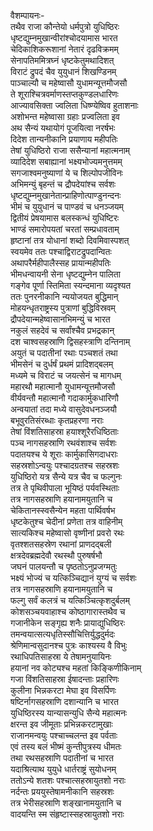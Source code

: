 वैशम्पायनः-  
तथैव राजा कौन्तेयो धर्मपुत्रो युधिष्ठिरः  
धृष्टद्युम्नमुखान्वीरांश्चोदयामास भारत  
चेदिकाशिकरूशानां नेतारं दृढविक्रमम्  
सेनापतिममित्रघ्नं धृष्टकेतुमथादिशत्  
विराटं द्रुपदं चैव युयुधानं शिखण्डिनम्  
पाञ्चाल्यौ च महेष्वासौ युधामन्यूत्तमौजसौ  
ते शूराश्चित्रवर्माणस्तप्तकुण्डलधारिणः  
आज्यावसिक्ता ज्वलिता धिष्ण्येष्विव हुताशनाः  
अशोभन्त महेष्वासा ग्रहाः प्रज्वलिता इव  
अथ सैन्यं यथायोगं पूजयित्वा नरर्षभः  
दिदेश तान्यनीकानि प्रयाणाय महीपतिः  
तेषां युधिष्ठिरो राजा ससैन्यानां महात्मनाम्  
व्यादिदेश सबाह्यानां भक्ष्यभोज्यमनुत्तमम्  
सगजाश्वमनुष्याणां ये च शिल्पोपजीविनः  
अभिमन्युं बृहन्तं च द्रौपदेयांश्च सर्वशः  
धृष्टद्युम्नमुखानेतान्प्राहिणोत्पाण्डुनन्दनः  
भीमं च युयुधानं च पाण्डवं च धनञ्जयम्  
द्वितीयं प्रेषयामास बलस्कन्धं युधिष्टिरः  
भाण्डं समारोपयतां चरतां सम्प्रधावताम्  
हृष्टानां तत्र योधानां शब्दो दिवमिवास्पशत्  
स्वयमेव ततः पश्चाद्विराटद्रुपदान्वितः  
अथापरैर्महीपालैस्सह प्रायान्महीपतिः  
भीमधन्वायनी सेना धृष्टद्युम्नेन पालिता  
गङ्गेव पूर्णा स्तिमिता स्यन्दमाना व्यदृश्यत  
ततः पुनरनीकानि न्ययोजयत बुद्धिमान्  
मोहयन्धृतराष्ट्रस्य पुत्राणां बुद्धिविस्रवम्  
द्रौपदेयान्महेष्वासानभिमन्युं च भारत  
नकुलं सहदेवं च सर्वांश्चैव प्रभद्रकान्  
दश चाश्वसहस्राणि द्विसहस्त्राणि दन्तिनाम्  
अयुतं च पदातीनां रथाः पञ्चशतं तथा  
भीमसेनं च दुर्धर्षं प्रथमं प्रादिशद्बलम्  
मध्यमे च विराटं च जयत्सेनं च मागधम्  
महारथौ महात्मानौ युधामन्यूत्तमौजसौ  
वीर्यवन्तौ महात्मानौ गदाकार्मुकधारिणौ   
अन्वयातां तदा मध्ये वासुदेवधनञ्जयौ  
बभूवुरतिसंरब्धाः कृतप्रहरणा नराः  
तेषां विंशतिसाहस्रा हयाश्शूरैरधिष्ठिताः  
पञ्च नागसहस्राणि रथवंशाश्च सर्वशः  
पदातयश्च ये शूराः कार्मुकासिगदाधराः  
सहस्रशोऽन्वयुः पश्चादग्रतश्च सहस्रशः  
युधिष्ठिरो यत्र सैन्ये यत्र चैव च फल्गुनः  
तत्र ते पृथिवीपाला भूयिष्ठं पर्यवस्थिताः  
तत्र नागसहस्राणि हयानामयुतानि च  
चेकितानस्स्वसैन्येन महता पार्थिवर्षभ  
धृष्टकेतुश्च चेदीनां प्रणेता तत्र वाहिनीम्  
सात्यकिश्च महेष्वासो वृष्णीनां प्रवरो रथः  
वृतश्शतसहस्रेण रथानां प्राणदद्बली  
क्षत्रदेवब्रह्मदेवौ रथस्थौ पुरुषर्षभौ  
जघनं पालयन्तौ च पृष्ठतोऽनुप्रजग्मतुः  
भक्ष्यं भोज्यं च यत्किञ्चिद्यानं युग्यं च सर्वशः  
तत्र नागसहस्राणि हयानामयुतानि च  
फल्गु सर्वं कलत्रं च यत्किञ्चित्कृशदुर्बलम्  
कोशसञ्चयवाहाश्च कोष्ठागारास्तथैव च  
गजानीकेन सङ्गृह्य शनैः प्रायाद्युधिष्ठिरः  
तमन्वयात्सत्यधृतिस्सौचित्तिर्युद्धदुर्मदः  
श्रेणिमान्वसुदानश्च पुत्रः काश्यस्य वै विभुः  
रथाधिपतिसाहस्रा ये तेषामनुयायिनः  
हयानां नव कोट्यश्च महतां किङ्किणीकिनाम्  
गजा विंशतिसाहस्रा ईषादन्ताः प्रहारिणः  
कुलीना भिन्नकरटा मेघा इव विसर्पिणः  
षष्टिर्नागसहस्राणि दशान्यानि च भारत  
युधिष्ठिरस्य यान्यासन्युधि सैन्ये महात्मनः  
क्षरन्त इव जीमूताः प्रभिन्नकरटामुखाः  
राजानमन्वयुः पश्चाच्चलन्त इव पर्वताः  
एवं तस्य बलं भीष्मं कुन्तीपुत्रस्य धीमतः  
तथा रथसहस्राणि पदातीनां च भारत  
यदाश्रित्याथ युयुधे धार्तराष्ट्रं सुयोधनम्  
ततोऽन्ये शतशः पश्चात्सहस्रायुतशो नराः  
नर्दन्तः प्रययुस्तेषामनीकानि सहस्रशः  
तत्र भेरीसहस्राणि शङ्खानामयुतानि च  
वादयन्ति स्म संहृष्टास्सहस्रायुतशो नराः  
